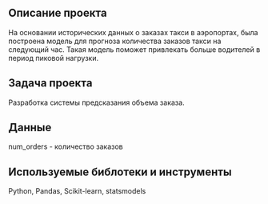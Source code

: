 ## Описание проекта
На основании исторических данных о заказах такси в аэропортах, была построена модель для прогноза количества заказов такси на следующий час. Такая модель поможет привлекать больше водителей в период пиковой нагрузки.
## Задача проекта
Разработка системы предсказания объема заказа.
## Данные
num_orders - количество заказов  
## Используемые библотеки и инструменты
Python, Pandas, Scikit-learn, statsmodels



